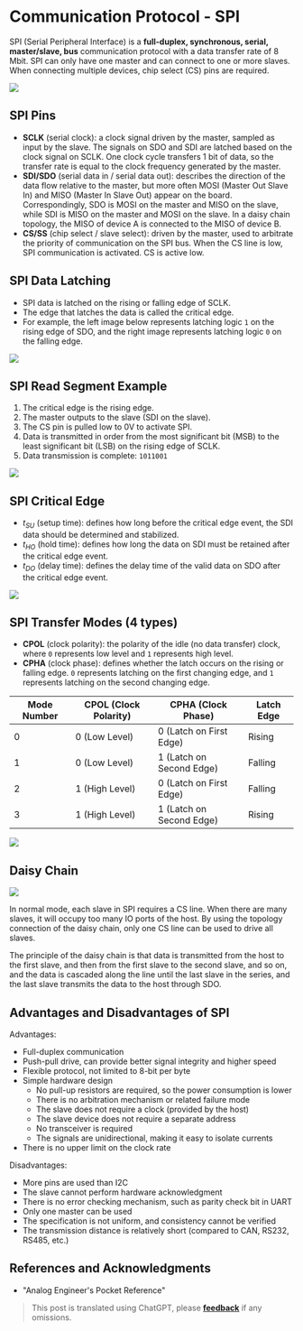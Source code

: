 # Communication Protocol - SPI

SPI (Serial Peripheral Interface) is a **full-duplex, synchronous, serial, master/slave, bus** communication protocol with a data transfer rate of 8 Mbit. SPI can only have one master and can connect to one or more slaves. When connecting multiple devices, chip select (CS) pins are required.

![](https://wiki-media-1253965369.cos.ap-guangzhou.myqcloud.com/img/20210911095950.png)

## SPI Pins

- **SCLK** (serial clock): a clock signal driven by the master, sampled as input by the slave. The signals on SDO and SDI are latched based on the clock signal on SCLK. One clock cycle transfers 1 bit of data, so the transfer rate is equal to the clock frequency generated by the master.
- **SDI/SDO** (serial data in / serial data out): describes the direction of the data flow relative to the master, but more often MOSI (Master Out Slave In) and MISO (Master In Slave Out) appear on the board. Correspondingly, SDO is MOSI on the master and MISO on the slave, while SDI is MISO on the master and MOSI on the slave. In a daisy chain topology, the MISO of device A is connected to the MISO of device B.
- **CS/SS** (chip select / slave select): driven by the master, used to arbitrate the priority of communication on the SPI bus. When the CS line is low, SPI communication is activated. CS is active low.

## SPI Data Latching

- SPI data is latched on the rising or falling edge of SCLK.
- The edge that latches the data is called the critical edge.
- For example, the left image below represents latching logic `1` on the rising edge of SDO, and the right image represents latching logic `0` on the falling edge.

![](https://wiki-media-1253965369.cos.ap-guangzhou.myqcloud.com/img/20211026151750.png)

## SPI Read Segment Example

1. The critical edge is the rising edge.
2. The master outputs to the slave (SDI on the slave).
3. The CS pin is pulled low to 0V to activate SPI.
4. Data is transmitted in order from the most significant bit (MSB) to the least significant bit (LSB) on the rising edge of SCLK.
5. Data transmission is complete: `1011001`

![](https://wiki-media-1253965369.cos.ap-guangzhou.myqcloud.com/img/20211026152228.png)

## SPI Critical Edge

- $t_{SU}$ (setup time): defines how long before the critical edge event, the SDI data should be determined and stabilized.
- $t_{HO}$ (hold time): defines how long the data on SDI must be retained after the critical edge event.
- $t_{DO}$ (delay time): defines the delay time of the valid data on SDO after the critical edge event.

![](https://wiki-media-1253965369.cos.ap-guangzhou.myqcloud.com/img/20211026160940.png)

## SPI Transfer Modes (4 types)

- **CPOL** (clock polarity): the polarity of the idle (no data transfer) clock, where `0` represents low level and `1` represents high level.
- **CPHA** (clock phase): defines whether the latch occurs on the rising or falling edge. `0` represents latching on the first changing edge, and `1` represents latching on the second changing edge.

| Mode Number | CPOL (Clock Polarity) | CPHA (Clock Phase)       | Latch Edge |
| ----------- | --------------------- | ------------------------ | ---------- |
| 0           | 0 (Low Level)         | 0 (Latch on First Edge)  | Rising     |
| 1           | 0 (Low Level)         | 1 (Latch on Second Edge) | Falling    |
| 2           | 1 (High Level)        | 0 (Latch on First Edge)  | Falling    |
| 3           | 1 (High Level)        | 1 (Latch on Second Edge) | Rising     |

![](https://wiki-media-1253965369.cos.ap-guangzhou.myqcloud.com/img/20211026162028.png)

## Daisy Chain

![](https://wiki-media-1253965369.cos.ap-guangzhou.myqcloud.com/img/20211026164011.png)

In normal mode, each slave in SPI requires a CS line. When there are many slaves, it will occupy too many IO ports of the host. By using the topology connection of the daisy chain, only one CS line can be used to drive all slaves.

The principle of the daisy chain is that data is transmitted from the host to the first slave, and then from the first slave to the second slave, and so on, and the data is cascaded along the line until the last slave in the series, and the last slave transmits the data to the host through SDO.

## Advantages and Disadvantages of SPI

Advantages:

- Full-duplex communication
- Push-pull drive, can provide better signal integrity and higher speed
- Flexible protocol, not limited to 8-bit per byte
- Simple hardware design
  - No pull-up resistors are required, so the power consumption is lower
  - There is no arbitration mechanism or related failure mode
  - The slave does not require a clock (provided by the host)
  - The slave device does not require a separate address
  - No transceiver is required
  - The signals are unidirectional, making it easy to isolate currents
- There is no upper limit on the clock rate

Disadvantages:

- More pins are used than I2C
- The slave cannot perform hardware acknowledgment
- There is no error checking mechanism, such as parity check bit in UART
- Only one master can be used
- The specification is not uniform, and consistency cannot be verified
- The transmission distance is relatively short (compared to CAN, RS232, RS485, etc.)

## References and Acknowledgments

- "Analog Engineer's Pocket Reference"

> This post is translated using ChatGPT, please [**feedback**](https://github.com/linyuxuanlin/Wiki_MkDocs/issues/new) if any omissions.
